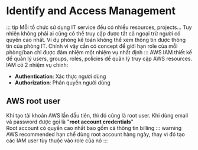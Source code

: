 # Identify and Access Management

::: tip
Mỗi tổ chức sử dụng IT service đều có nhiều resources, projects... 
Tuy nhiên không phải ai cũng có thể truy cập được tất cả ngoại trừ người có quyền cao nhất.
Ví dụ phòng kế toán không thể xem thông tin được thông tin của phòng IT.
Chính vì vậy cần có concept để giới hạn role của mỗi phòng/ban chỉ được đảm nhiệm một nhiệm vụ nhất định
:::
AWS IAM thiết kế để quản lý users, groups, roles, policies để quản lý truy cập AWS resources. IAM có 2 nhiệm vụ chính:
  - **Authentication**: Xác thực người dùng
  - **Authorization**: Phân quyền người dùng

## AWS root user
Khi tạo tài khoản AWS lần đầu tiên, thì đó cũng là root user.
Khi dùng email và password được gọi là "**root account credentials**"\
Root account có quyền cao nhất bao gồm cả thông tin billing
::: warning
AWS recommended hạn chế dùng root account hàng ngày, thay vì đó tạo các IAM user tùy thuộc vào role của nó
:::
